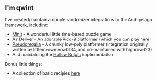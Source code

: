 ## I'm qwint

I've created/maintain a couple randomizer integrations to the Archipelago framework, including:
* [Minit](https://github.com/qwint/APMinit) - A wonderful little time-based puzzle game
* [Air Deliver](https://github.com/qwint/ap-air-delivery) - An adorable Pico-8 platformer (which you can play [here](https://qwint.github.io/air_delivery/)
* [Pseudoregalia](https://github.com/qwint/pseudoregalia-archipelago) - A chunky low-poly platformer (integration originally written by littlemeowmeow0134, and co-maintained with highrow623)
* And maintaining the [Hollow Knight](https://archipelago.gg/games/Hollow%20Knight/info/en) implementation

Bonus little things:
* A collection of basic recipies [here](/recipes)